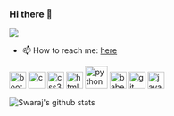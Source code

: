 ### Hi there 👋

![](https://komarev.com/ghpvc/?username=iamspd2&color=brightgreen)

- 📫 How to reach me: [here](http://iamspd2.github.io)
<!--
**iamspd2/iamspd2** is a ✨ _special_ ✨ repository because its `README.md` (this file) appears on your GitHub profile.

Here are some ideas to get you started:

- 🔭 I’m currently working on ...
- 🌱 I’m currently learning ...
- 👯 I’m looking to collaborate on ...
- 🤔 I’m looking for help with ...
- 💬 Ask me about ...
- 📫 How to reach me: ...
- 😄 Pronouns: ...
- ⚡ Fun fact: ...
-->

<p align="left"><img src="https://devicons.github.io/devicon/devicon.git/icons/bootstrap/bootstrap-plain.svg" alt="bootstrap" width="30" height="30"/> <img src="https://devicons.github.io/devicon/devicon.git/icons/c/c-original.svg" alt="c" width="30" height="30"/> <img src="https://devicons.github.io/devicon/devicon.git/icons/css3/css3-original-wordmark.svg" alt="css3" width="30" height="30"/> <img src="https://devicons.github.io/devicon/devicon.git/icons/html5/html5-original-wordmark.svg" alt="html5" width="30" height="30"/> <img 
src="https://devicons.github.io/devicon/devicon.git/icons/python/python-original-wordmark.svg" alt="python" width="40" height="40"/>
<img src="https://www.vectorlogo.zone/logos/babeljs/babeljs-icon.svg" alt="babel" width="30" height="30"/> <img src="https://www.vectorlogo.zone/logos/git-scm/git-scm-icon.svg" alt="git" width="30" height="30"/> <img src="https://devicons.github.io/devicon/devicon.git/icons/javascript/javascript-original.svg" alt="javascript" width="30" height="30"/></p> 

![Swaraj's github stats](https://github-readme-stats.vercel.app/api?username=iamspd2&show_icons=true&theme=gotham)
